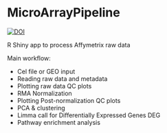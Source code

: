 # MicroArrayPipeline

[![DOI](https://zenodo.org/badge/DOI/10.5281/zenodo.3770853.svg)](https://doi.org/10.5281/zenodo.3770853)


R Shiny app to process Affymetrix raw data

Main workflow:
- Cel file or GEO input 
- Reading raw data and metadata
- Plotting raw data QC plots
- RMA Normalization 
- Plotting Post-normalization QC plots
- PCA & clustering
- Limma call for Differentially Expressed Genes DEG 
- Pathway enrichment analysis 
